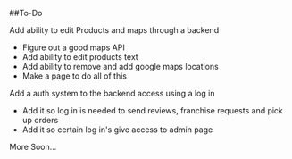 ##To-Do

Add ability to edit Products and maps through a backend
- Figure out a good maps API
- Add ability to edit products text
- Add ability to remove and add google maps locations
- Make a page to do all of this

Add a auth system to the backend access using a log in
- Add it so log in is needed to send reviews, franchise requests and pick up orders
- Add it so certain log in's give access to admin page

More Soon...